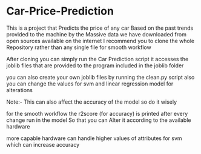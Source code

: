 # Car-Price-Prediction
This is a project that Predicts the price of any car Based on the past trends 
provided to the machine by the Massive data we have downloaded from open sources available on the internet
I recommend you to clone the whole Repository rather than any single file for smooth workflow

After cloning you can simply run the Car Prediction script
it accesses the joblib files that are provided to the program included in the joblib folder

you can also create your own joblib files by running the clean.py script
also you can change the values for svm and linear regression model for alterations 


Note:- This can also affect the accuracy of the model so do it wisely


for the smooth workflow the r2score (for accuracy) is printed after every change run in the model 
So that you can Alter it according to the available hardware

more capable hardware can handle higher values of attributes for svm which can increase accuracy
